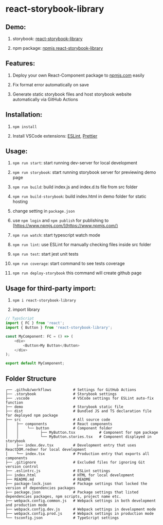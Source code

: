 # react-storybook-library


## Demo:

1. storybook: [react-storybook-library](https://michaelgudzevskyi.github.io/react-storybook-library)

2. npm package: [npmjs react-storybook-library](https://www.npmjs.com/package/react-storybook-library)

## Features:

1. Deploy your own React-Component package to [npmjs.com](https://www.npmjs.com) easily

2. Fix format error automatically on save

3. Generate static storybook files and host storybook website automatically via GitHub Actions

## Installation:

1. `npm install`

2. Install VSCode extensions: [ESLint](https://marketplace.visualstudio.com/items?itemName=dbaeumer.vscode-eslint), [Prettier](https://marketplace.visualstudio.com/items?itemName=esbenp.prettier-vscode)

## Usage:

1. `npm run start`: start running dev-server for local development

2. `npm run storybook`: start running storybook server for previewing demo page

3. `npm run build`: build index.js and index.d.ts file from src folder

4. `npm run build-storybook`: build index.html in demo folder for static hosting

5. change setting in `package.json`

6. use `npm login` and `npm publish` for publishing to [https://www.npmjs.com/](https://www.npmjs.com/)


7. `npm run watch`: start typescript watch mode

8. `npm run lint`: use ESLint for manually checking files inside src folder

9. `npm run test`: start jest unit tests

10. `npm run coverage`: start command to see tests coverage

11. `npm run deploy-storybook` this command will create github page

## Usage for third-party import:

1. `npm i react-storybook-library`

2. import library

```ts
// TypsScript
import { FC } from 'react';
import { Button } from 'react-storybook-library';

const MyComponent: FC = () => (
    <div>
        <Button>My Button</Button>
    </div>
);

export default MyComponent;
```

## Folder Structure

``` 
┌── .github/workflows          # Settings for GitHub Actions
├── .storybook                 # Storybook settings
├── .vscode                    # VSCode settings for ESLint auto-fix function
├── demo                       # Storybook static file
├── dist                       # Bundled JS and TS declaration file for deployed npm package
├── src                        # All source code
│    ├── components            # React components
│    │    └── button           # Component folder
│    │          ├── MyButton.tsx           # Component for npm package
│    │          └── MyButton.stories.tsx   # Component displayed in storybook
│    ├── index.dev.tsx         # Development entry that uses ReactDOM.redner for local development
│    └── index.tsx             # Production entry that exports all components
├── .gitignore                 # Excluded files for ignoring Git version control
├── .eslintrc.js               # ESLint settings
├── index.html                 # HTML for local development
├── README.md                  # README
├── package-lock.json          # Package settings that locked the version of dependencies packages
├── package.json               # Package settings that listed dependencies packages, npm scripts, project name etc.
├── webpack.config.common.js   # Webpack settings in both development and production mode
├── webpack.config.dev.js      # Webpack settings in development mode
├── webpack.config.prod.js     # Webpack settings in production mode
└── tsconfig.json              # TypeScript settings
```
